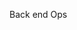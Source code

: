 Back end Ops

<!---
Jaszsupple/Jaszsupple is a ✨ special ✨ repository because its `README.md` (this file) appears on your GitHub profile.
You can click the Preview link to take a look at your changes.
--->

